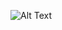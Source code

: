 ![Alt Text](https://www.google.com/url?sa=i&url=https%3A%2F%2Fwww.theaidream.com%2Fpost%2Fexplore-the-world-of-bioinformatics-with-machine-learning&psig=AOvVaw3xXQiBKmyx6lfaRgMw9UnQ&ust=1706901975375000&source=images&cd=vfe&opi=89978449&ved=0CBAQjRxqFwoTCNjr-8TvioQDFQAAAAAdAAAAABAD)
